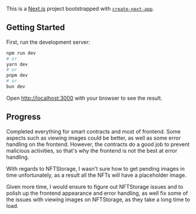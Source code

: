 This is a [Next.js](https://nextjs.org/) project bootstrapped with [`create-next-app`](https://github.com/vercel/next.js/tree/canary/packages/create-next-app).

## Getting Started

First, run the development server:

```bash
npm run dev
# or
yarn dev
# or
pnpm dev
# or
bun dev
```

Open [http://localhost:3000](http://localhost:3000) with your browser to see the result.

## Progress

Completed everything for smart contracts and most of frontend. Some aspects such as viewing images could be better, as well as some error handling on the frontend. However, the contracts do a good job to prevent malicious activities, so that's why the frontend is not the best at error handling.

With regards to NFTStorage, I wasn't sure how to get pending images in time unfortunately, as a result all the NFTs will have a placeholder image.

Given more time, I would ensure to figure out NFTStorage issues and to polish up the frontend appearance and error handling, as well fix some of the issues with viewing images on NFTStorage, as they take a long time to load.